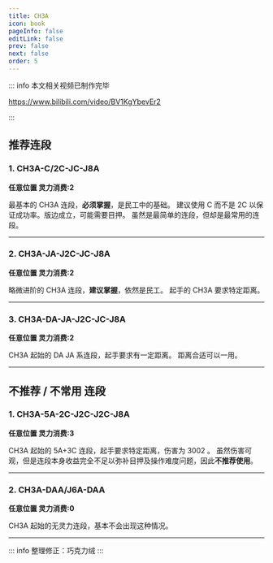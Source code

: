```yaml
---
title: CH3A
icon: book
pageInfo: false
editLink: false
prev: false
next: false
order: 5
---
```


::: info 本文相关视频已制作完毕

https://www.bilibili.com/video/BV1KgYbevEr2

<BiliBili bvid="BV1KgYbevEr2" width="60%" ratio="4:3"/>

:::


## **推荐连段**


### 1. **CH3A-C/2C-JC-J8A**
**任意位置 灵力消费:2**

<BiliBili aid="112926534929118" cid="25664691552" width="50%" ratio="4:3"/>

最基本的 CH3A 连段，**必须掌握**，是民工中的基础。
建议使用 C 而不是 2C 以保证成功率。版边成立，可能需要目押。
虽然是最简单的连段，但却是最常用的连段。

---

### 2. **CH3A-JA-J2C-JC-J8A**
**任意位置 灵力消费:2**

<BiliBili aid="112926534929118" cid="25664691622" width="50%" ratio="4:3"/>

略微进阶的 CH3A 连段，**建议掌握**，依然是民工。
起手的 CH3A 要求特定距离。

---

### 3. **CH3A-DA-JA-J2C-JC-J8A**
**任意位置 灵力消费:2**

<BiliBili aid="112926534929118" cid="25664691704" width="50%" ratio="4:3"/>

CH3A 起始的 DA JA 系连段，起手要求有一定距离。
距离合适可以一用。

---


## **不推荐 / 不常用** 连段

### 1. **CH3A-5A-2C-J2C-J2C-J8A**
**任意位置 灵力消费:3**

<BiliBili aid="112926534929118" cid="25664691651" width="50%" ratio="4:3"/>

CH3A 起始的 5A+3C 连段，起手要求特定距离，伤害为 3002 。
虽然伤害可观，但是连段本身收益完全不足以弥补目押及操作难度问题，因此**不推荐使用**。

---

### 2. **CH3A-DAA/J6A-DAA**
**任意位置 灵力消费:0**

<BiliBili aid="112926534929118" cid="25664691834" width="50%" ratio="4:3"/>

CH3A 起始的无灵力连段，基本不会出现这种情况。

---


::: info
整理修正：巧克力绒
:::
